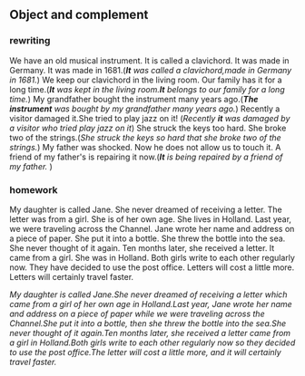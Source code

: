 ## Object and complement
### rewriting
We have an old musical instrument. It is called a clavichord. It was made in Germany. It was made in 1681.(_**It** was called a clavichord,made in Germany in 1681._) 
We keep our clavichord in the living room. Our family has it for a long time.(_**It** was kept in the living room.**It** belongs to our family for a long time._) 
My grandfather bought the instrument many years ago.(_**The instrument** was bought by my grandfather many years ago._)
Recently a visitor damaged it.She tried to play jazz on it! (_Recently **it** was damaged by a visitor who tried play jazz on it_)
She struck the keys too hard. She broke two of the strings.(_She struck the keys so hard that she broke two of the strings._)
My father was shocked. Now he does not allow us to touch it. A friend of my father's is repairing
it now.(_**It** is being repaired by a friend of my father._ )
### homework
My daughter is called Jane. She never dreamed of receiving a letter. The letter was from a girl. She is of her own age. She lives in Holland. Last year, we were traveling across the Channel. Jane wrote her name and address on a piece of paper. She put it into a bottle. She threw the bottle into the sea. She never thought of it again. Ten months later, she received a letter. It came from a girl. She was in Holland. Both girls write to each other regularly now. They have decided to use the post office. Letters will cost a little more. Letters will certainly travel faster.

_My daughter is called Jane.She never dreamed of receiving a letter which came from a girl of her own age in Holland.Last year, Jane wrote her name and address on a piece of paper while we were traveling across the Channel.She put it into a bottle, then she threw the bottle into the sea.She never thought of it again.Ten months later, she received a letter came from a girl in Holland.Both girls write to each other regularly now so they decided to use the post office.The letter will cost a little more, and it will certainly travel faster._